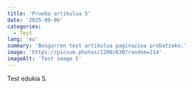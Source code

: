 ```yaml
---
title: 'Prueba artikulua 5'
date: '2025-09-06'
categories:
  - Test
lang: 'eu'
summary: 'Bosgarren test artikulua paginazioa probatzeko.'
image: 'https://picsum.photos/1200/630?random=214'
imageAlt: 'Test image 5'
---
```


Test edukia 5.
